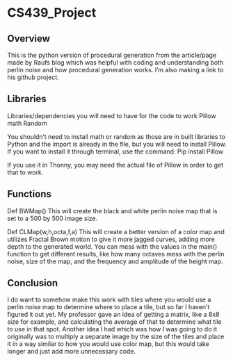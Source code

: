 # CS439_Project

## Overview
This is the python version of procedural generation from the article/page made by Raufs blog which was helpful with coding and understanding both perlin noise and how procedural generation works. I’m also making a link to his github project. 

## Libraries 
Libraries/dependencies you will need to have for the code to work
Pillow
math
Random

You shouldn’t need to install math or random as those are in built libraries to Python and the import is already in the file, but you will need to install Pillow.
If you want to install it through terminal, use the command:
Pip install Pillow

If you use it in Thonny, you may need the actual file of Pillow in order to get that to work.

## Functions

Def BWMap()
This will create the black and white perlin noise map that is set to a 500 by 500 image size.

Def CLMap(w,h,octa,f,a)
This will create a better version of a color map and utilizes Fractal Brown motion to give it more jagged curves, adding more depth to the generated world. You can mess with the values in the main() function to get different results, like how many octaves mess with the perlin noise, size of the map, and the frequency and amplitude of the height map.

## Conclusion
I do want to somehow make this work with tiles where you would use a perlin noise map to determine where to place a tile, but so far I haven’t figured it out yet. My professor gave an idea of getting a matrix, like a 8x8 size for example, and calculating the average of that to determine what tile to use in that spot. Another idea I had which was how I was going to do it originally was to multiply a separate image by the size of the tiles and place it in a way similar to how you would use color map, but this would take longer and just add more unnecessary code.

